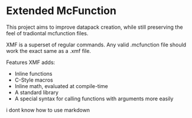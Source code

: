 # Extended McFunction
This project aims to improve datapack creation, while still preserving the feel of tradiontal mcfunction files.

XMF is a superset of regular commands. Any valid .mcfunction file should work the exact same as a .xmf file.

Features XMF adds:
- Inline functions
- C-Style macros
- Inline math, evaluated at compile-time
- A standard library
- A special syntax for calling functions with arguments more easily

i dont know how to use markdown
